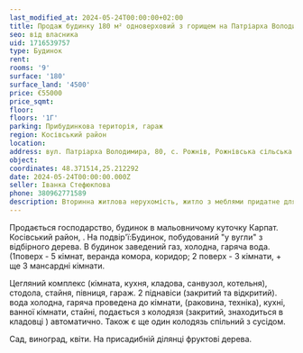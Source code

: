 ```yaml
---
last_modified_at: 2024-05-24T00:00:00+02:00
title: Продаж будинку 180 м² одноверховий з горищем на Патріарха Володимира у с. Рожнів
seo: від власника
uid: 1716539757
type: Будинок
rent:
rooms: '9'
surface: '180'
surface_land: '4500'
price: €55000
price_sqmt:
floor:
floors: '1Г'
parking: Прибудинкова територія, гараж
region: Косівський район
location:
address: вул. Патріарха Володимира, 80, с. Рожнів, Рожнівська сільська територіальна громада
object:
coordinates: 48.371514,25.212292
date: 2024-05-24T00:00:00.000Z
seller: Іванка Стефюкпова
phone: 380962771589
description: Вторинна житлова нерухомість, житло з меблями придатне для проживання
---
```


Продається господарство, будинок в мальовничому куточку Карпат. Косівський район, . На подвір'ї:Будинок, побудований "у вугли" з відбірного дерева. В будинок заведений газ, холодна, гаряча вода. (1поверх - 5 кімнат, веранда комора, коридор; 2 поверх - 3 кімнати, + ще 3 мансардні кімнати.

Цегляний комплекс (кімната, кухня, кладова, санвузол, котельня), стодола, стайня, півниця, гараж. 2 піднавіси (закритий та відкритий). вода холодна, гаряча проведена до кімнати, (раковина, техніка), кухні, ванної кімнати, стайні, подається з колодязя (закритий, знаходиться в кладовці ) автоматично. Також є ще один колодязь спільний з сусідом.

Сад, виноград, квіти. На присадибній ділянці фруктові дерева.

